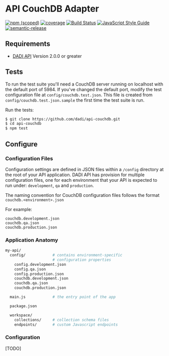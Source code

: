 # API CouchDB Adapter

[![npm (scoped)](https://img.shields.io/npm/v/@dadi/api-couchdb.svg?maxAge=10800&style=flat-square)](https://www.npmjs.com/package/@dadi/api-couchdb)
[![coverage](https://img.shields.io/badge/coverage-84%25-yellow.svg?style=flat-square)](https://github.com/dadi/api-couchdb)
[![Build Status](https://travis-ci.org/dadi/api-couchdb.svg?branch=master)](https://travis-ci.org/dadi/api-couchdb)
[![JavaScript Style Guide](https://img.shields.io/badge/code%20style-standard-brightgreen.svg?style=flat-square)](http://standardjs.com/)
[![semantic-release](https://img.shields.io/badge/%20%20%F0%9F%93%A6%F0%9F%9A%80-semantic--release-e10079.svg?style=flat-square)](https://github.com/semantic-release/semantic-release)

## Requirements

* [DADI API](https://www.npmjs.com/package/@dadi/api) Version 2.0.0 or greater

## Tests

To run the test suite you'll need a CouchDB server running on localhost with the default port of 5984. If you've changed the default port, modify the test configuration file at `config/couchdb.test.json`. This file is created from `config/couchdb.test.json.sample` the first time the test suite is run.

Run the tests:

```bash
$ git clone https://github.com/dadi/api-couchdb.git
$ cd api-couchdb
$ npm test
```

## Configure

### Configuration Files

Configuration settings are defined in JSON files within a `/config` directory at the root of your API application. DADI API has provision for multiple configuration files, one for each environment that your API is expected to run under: `development`, `qa` and `production`.

The naming convention for CouchDB configuration files follows the format `couchdb.<environment>.json`

For example:

```
couchdb.development.json
couchdb.qa.json
couchdb.production.json
```

### Application Anatomy

```sh
my-api/
  config/            # contains environment-specific
                     # configuration properties
    config.development.json
    config.qa.json
    config.production.json
    couchdb.development.json
    couchdb.qa.json
    couchdb.production.json

  main.js            # the entry point of the app

  package.json

  workspace/
    collections/     # collection schema files
    endpoints/       # custom Javascript endpoints

```

### Configuration

[TODO]